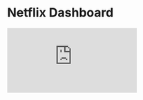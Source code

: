 # Netflix Dashboard

![my image](https://github.com/AdityaK1197/Netflix-Dashboard/blob/59981f3c58d51b8cc2120083ac63a83035a6d83b/Netflix.pdf)
